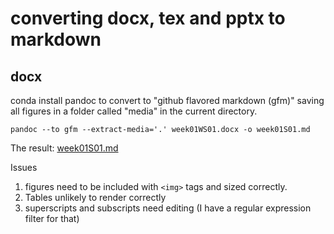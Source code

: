 # converting docx, tex and pptx to markdown

## docx

conda install pandoc to convert to "github flavored markdown (gfm)" saving all figures in a folder called "media" in the current directory.

```
pandoc --to gfm --extract-media='.' week01WS01.docx -o week01S01.md
```

The result:  [week01S01.md](week01S01.md)


Issues

1) figures need to be included with `<img>` tags and sized correctly.
2) Tables unlikely to render correctly
3) superscripts and subscripts need editing (I have a regular expression filter for that)

